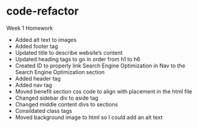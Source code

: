 # code-refactor
Week 1 Homework
- Added alt text to images 
- Added footer tag
- Updated title to describe website’s content
- Updated heading tags to go in order from h1 to h6
- Created ID to properly link Search Engine Optimization in Nav to the Search Engine Optimization section
- Added header tag
- Added nav tag
- Moved benefit section css code to align with placement in the html file 
- Changed sidebar div to aside tag
- Changed middle content divs to sections
- Consildated class tags
- Moved background image to html so I could add an alt text